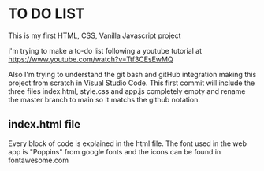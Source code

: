<h1>TO DO LIST</h1>

This is my first HTML, CSS, Vanilla Javascript project

I'm trying to make a to-do list following a youtube tutorial at https://www.youtube.com/watch?v=Ttf3CEsEwMQ

Also I'm trying to understand the git bash and gitHub integration making this project from scratch in Visual Studio Code.
This first commit will include the three files index.html, style.css and app.js completely empty and rename the master branch to main so it matchs the github notation.

<h2>index.html file</h2>

Every block of code is explained in the html file. The font used in the web app is "Poppins" from google fonts and the icons can be found in fontawesome.com